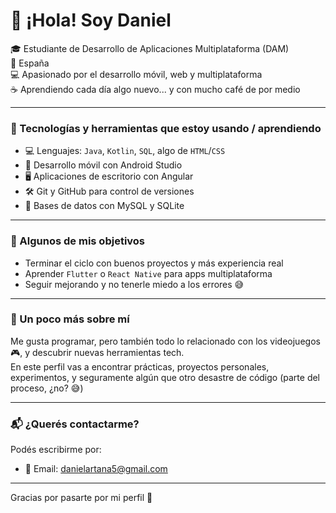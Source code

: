 # 👋 ¡Hola! Soy Daniel

🎓 Estudiante de Desarrollo de Aplicaciones Multiplataforma (DAM)  
📍 España  
💻 Apasionado por el desarrollo móvil, web y multiplataforma  
☕ Aprendiendo cada día algo nuevo... y con mucho café de por medio

---

### 🧰 Tecnologías y herramientas que estoy usando / aprendiendo

- 💻 Lenguajes: `Java`, `Kotlin`, `SQL`, algo de `HTML`/`CSS`
- 📱 Desarrollo móvil con Android Studio
- 🖥️ Aplicaciones de escritorio con Angular
- 🛠️ Git y GitHub para control de versiones
- 🐘 Bases de datos con MySQL y SQLite

---

### 🚀 Algunos de mis objetivos

- Terminar el ciclo con buenos proyectos y más experiencia real
- Aprender `Flutter` o `React Native` para apps multiplataforma
- Seguir mejorando y no tenerle miedo a los errores 😅

---

### 📌 Un poco más sobre mí

Me gusta programar, pero también todo lo relacionado con los videojuegos 🎮, y descubrir nuevas herramientas tech.  
En este perfil vas a encontrar prácticas, proyectos personales, experimentos, y seguramente algún que otro desastre de código (parte del proceso, ¿no? 😅)

---

### 📬 ¿Querés contactarme?

Podés escribirme por:

- 📧 Email: danielartana5@gmail.com
<!-- - 📱 LinkedIn: [linkedin.com/in/tuusuario](https://linkedin.com/in/tuusuario) -->

---

Gracias por pasarte por mi perfil 🙌
